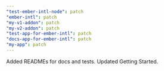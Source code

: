 ```yaml
---
"test-ember-intl-node": patch
"ember-intl": patch
"my-v1-addon": patch
"my-v2-addon": patch
"test-app-for-ember-intl": patch
"docs-app-for-ember-intl": patch
"my-app": patch
---
```


Added READMEs for docs and tests. Updated Getting Started.
